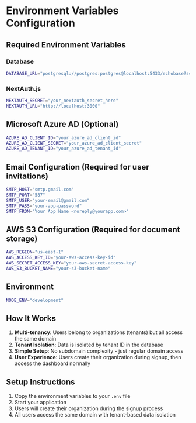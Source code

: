 # Environment Variables Configuration

## Required Environment Variables

### Database
```bash
DATABASE_URL="postgresql://postgres:postgres@localhost:5433/echobase?schema=public"
```

### NextAuth.js
```bash
NEXTAUTH_SECRET="your_nextauth_secret_here"
NEXTAUTH_URL="http://localhost:3000"
```

## Microsoft Azure AD (Optional)
```bash
AZURE_AD_CLIENT_ID="your_azure_ad_client_id"
AZURE_AD_CLIENT_SECRET="your_azure_ad_client_secret"
AZURE_AD_TENANT_ID="your_azure_ad_tenant_id"
```

## Email Configuration (Required for user invitations)
```bash
SMTP_HOST="smtp.gmail.com"
SMTP_PORT="587"
SMTP_USER="your-email@gmail.com"
SMTP_PASS="your-app-password"
SMTP_FROM="Your App Name <noreply@yourapp.com>"
```

## AWS S3 Configuration (Required for document storage)
```bash
AWS_REGION="us-east-1"
AWS_ACCESS_KEY_ID="your-aws-access-key-id"
AWS_SECRET_ACCESS_KEY="your-aws-secret-access-key"
AWS_S3_BUCKET_NAME="your-s3-bucket-name"
```

## Environment
```bash
NODE_ENV="development"
```

## How It Works

1. **Multi-tenancy**: Users belong to organizations (tenants) but all access the same domain
2. **Tenant Isolation**: Data is isolated by tenant ID in the database
3. **Simple Setup**: No subdomain complexity - just regular domain access
4. **User Experience**: Users create their organization during signup, then access the dashboard normally

## Setup Instructions

1. Copy the environment variables to your `.env` file
2. Start your application
3. Users will create their organization during the signup process
4. All users access the same domain with tenant-based data isolation

